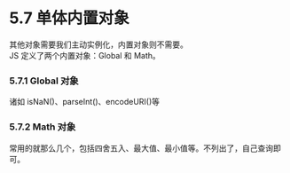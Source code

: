 # 5.7 单体内置对象
其他对象需要我们主动实例化，内置对象则不需要。    
JS 定义了两个内置对象：Global 和 Math。

### 5.7.1 Global 对象
诸如 isNaN()、parseInt()、encodeURI()等

### 5.7.2 Math 对象
常用的就那么几个，包括四舍五入、最大值、最小值等。不列出了，自己查询即可。